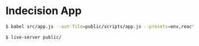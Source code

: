 # Indecision App

```bash
$ babel src/app.js --out-file=public/scripts/app.js --presets=env,react --watch

$ live-server public/
```